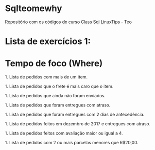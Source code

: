 # Sqlteomewhy
Repositório com os códigos do curso 
Class Sql LinuxTips - Teo

<h1>Lista de exercícios 1:</h1>

<h1>Tempo de foco (Where)</h1>
<p>1. Lista de pedidos com mais de um item.</p> 
<p>1. Lista de pedidos que o frete é mais caro que o item.</p> 
<p>1. Lista de pedidos que ainda não foram enviados.</p> 
<p>1. Lista de pedidos que foram entregues com atraso.</p> 
<p>1. Lista de pedidos que foram entregues com 2 dias de antecedência.</p> 
<p>1. Lista de pedidos feitos em dezembro de 2017 e entregues com atraso.</p>
<p>1. Lista de pedidos feitos com avaliação maior ou igual a 4.</p> 
<p>1. Lista de pedidos com 2 ou mais parcelas menores que R$20,00.</p> 
